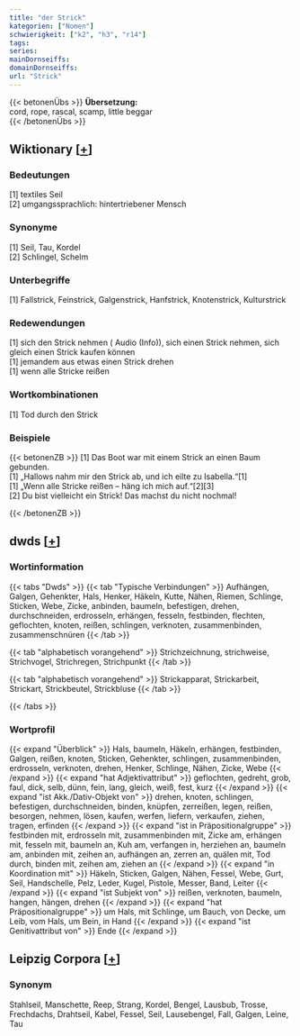 ```yaml
---
title: "der Strick"
kategorien: ["Nomen"]
schwierigkeit: ["k2", "h3", "r14"]
tags:
series:
mainDornseiffs:
domainDornseiffs:
url: "Strick"
---
```


{{< betonenÜbs >}}
**Übersetzung:**  
cord, rope, rascal, scamp, little beggar  
{{< /betonenÜbs >}}

## Wiktionary [[+](https://de.wiktionary.org/wiki/Strick)]

### Bedeutungen
[1] textiles Seil  
[2] umgangssprachlich: hintertriebener Mensch  

### Synonyme
[1] Seil, Tau, Kordel  
[2] Schlingel, Schelm  

### Unterbegriffe
[1] Fallstrick, Feinstrick, Galgenstrick, Hanfstrick, Knotenstrick, Kulturstrick  

### Redewendungen
[1] sich den Strick nehmen ( Audio (Info)), sich einen Strick nehmen, sich gleich einen Strick kaufen können  
[1] jemandem aus etwas einen Strick drehen  
[1] wenn alle Stricke reißen  

### Wortkombinationen
[1] Tod durch den Strick  

### Beispiele
{{< betonenZB >}}
[1] Das Boot war mit einem Strick an einen Baum gebunden.  
[1] „Hallows nahm mir den Strick ab, und ich eilte zu Isabella.“[1]  
[1] „Wenn alle Stricke reißen – häng ich mich auf.“[2][3]  
[2] Du bist vielleicht ein Strick! Das machst du nicht nochmal!  

{{< /betonenZB >}}


## dwds [[+](https://www.dwds.de/wb/Strick)]

### Wortinformation
{{< tabs "Dwds" >}}
{{< tab "Typische Verbindungen" >}}
Aufhängen, Galgen, Gehenkter, Hals, Henker, Häkeln, Kutte, Nähen, Riemen, Schlinge, Sticken, Webe, Zicke, anbinden, baumeln, befestigen, drehen, durchschneiden, erdrosseln, erhängen, fesseln, festbinden, flechten, geflochten, knoten, reißen, schlingen, verknoten, zusammenbinden, zusammenschnüren
{{< /tab >}}

{{< tab "alphabetisch vorangehend" >}}
Strichzeichnung, strichweise, Strichvogel, Strichregen, Strichpunkt
{{< /tab >}}

{{< tab "alphabetisch vorangehend" >}}
Strickapparat, Strickarbeit, Strickart, Strickbeutel, Strickbluse
{{< /tab >}}

{{< /tabs >}}

### Wortprofil
{{< expand "Überblick" >}} Hals, baumeln, Häkeln, erhängen, festbinden, Galgen, reißen, knoten, Sticken, Gehenkter, schlingen, zusammenbinden, erdrosseln, verknoten, drehen, Henker, Schlinge, Nähen, Zicke, Webe {{< /expand >}}
{{< expand "hat Adjektivattribut" >}} geflochten, gedreht, grob, faul, dick, selb, dünn, fein, lang, gleich, weiß, fest, kurz {{< /expand >}}
{{< expand "ist Akk./Dativ-Objekt von" >}} drehen, knoten, schlingen, befestigen, durchschneiden, binden, knüpfen, zerreißen, legen, reißen, besorgen, nehmen, lösen, kaufen, werfen, liefern, verkaufen, ziehen, tragen, erfinden {{< /expand >}}
{{< expand "ist in Präpositionalgruppe" >}} festbinden mit, erdrosseln mit, zusammenbinden mit, Zicke am, erhängen mit, fesseln mit, baumeln an, Kuh am, verfangen in, herziehen an, baumeln am, anbinden mit, zeihen an, aufhängen an, zerren an, quälen mit, Tod durch, binden mit, zeihen am, ziehen an {{< /expand >}}
{{< expand "in Koordination mit" >}} Häkeln, Sticken, Galgen, Nähen, Fessel, Webe, Gurt, Seil, Handschelle, Pelz, Leder, Kugel, Pistole, Messer, Band, Leiter {{< /expand >}}
{{< expand "ist Subjekt von" >}} reißen, verknoten, baumeln, hangen, hängen, drehen {{< /expand >}}
{{< expand "hat Präpositionalgruppe" >}} um Hals, mit Schlinge, um Bauch, von Decke, um Leib, vom Hals, um Bein, in Hand {{< /expand >}}
{{< expand "ist Genitivattribut von" >}} Ende {{< /expand >}}

## Leipzig Corpora [[+](https://corpora.uni-leipzig.de/en/res?word=Strick&corpusId=deu_newscrawl-public_2018)]


### Synonym
Stahlseil, Manschette, Reep, Strang, Kordel, Bengel, Lausbub, Trosse, Frechdachs, Drahtseil, Kabel, Fessel, Seil, Lausebengel, Fall, Galgen, Leine, Tau

